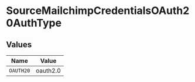 # SourceMailchimpCredentialsOAuth20AuthType


## Values

| Name      | Value     |
| --------- | --------- |
| `OAUTH20` | oauth2.0  |